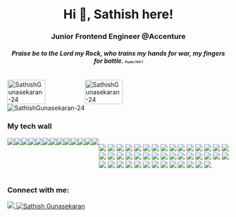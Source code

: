 <h1 align="center">Hi 👋, Sathish here!</h1>

<h3 align="center">Junior Frontend Engineer @Accenture</h3>
<h4 align="center"><i>Praise be to the Lord my Rock,
    who trains my hands for war,
 my fingers for battle. <span style="font-size:0.5em;">Psalm 144:1</span></i></h4>
<p align="center">
 
</p>


<br/>
<div style="display: inline-flex;">
  <img
    width="49%"
    src="https://github-readme-streak-stats.herokuapp.com/?user=SathishGunasekaran-24&theme=tokyonight_duo&hide_border=true&stroke=31353a&background=0D1117"
    alt="SathishGunasekaran-24"
  />
 <img
    width="49%"
    src="https://github-readme-stats.vercel.app/api?username=SathishGunasekaran-24&show_icons=true&bg_color=0D1117&theme=tokyonight&hide_border=true"
    alt="SathishGunasekaran-24"
  />
  
</div>
<img
  src="https://activity-graph.herokuapp.com/graph?username=SathishGunasekaran-24&theme=react-dark&hide_border=true"
  alt="SathishGunasekaran-24"
/>

<h3 align="left">My tech wall</h3>
<div style="display: flex">
  <img
    src="https://img.shields.io/badge/Docker-2CA5E0?style=for-the-badge&logo=docker&logoColor=white"
  />
  <img
    src="https://img.shields.io/badge/kubernetes-326ce5.svg?&style=for-the-badge&logo=kubernetes&logoColor=white"
  />
  <img
    src="https://img.shields.io/badge/React-20232A?style=for-the-badge&logo=react&logoColor=61DAFB"
  />
  <img
    src="https://img.shields.io/badge/Amazon_AWS-232F3E?style=for-the-badge&logo=amazon-aws&logoColor=white"
  />
  <img
    src="https://img.shields.io/badge/Python-FFD43B?style=for-the-badge&logo=python&logoColor=darkgreen"
  />
  <img
    src="https://img.shields.io/badge/HTML5-E34F26?style=for-the-badge&logo=html5&logoColor=white"
  />
  <img
    src="https://img.shields.io/badge/CSS3-1572B6?style=for-the-badge&logo=css3&logoColor=white"
  />
  <img
    src="https://img.shields.io/badge/JavaScript-F7DF1E?style=for-the-badge&logo=javascript&logoColor=black"
  />
  <img
    src="https://img.shields.io/badge/TypeScript-007ACC?style=for-the-badge&logo=typescript&logoColor=white"
  />
  <img
    src="https://img.shields.io/badge/TensorFlow-FF6F00?style=for-the-badge&logo=TensorFlow&logoColor=white"
  />
  <img
    src="https://img.shields.io/badge/Numpy-777BB4?style=for-the-badge&logo=numpy&logoColor=white"
  />
  <img
    src="https://img.shields.io/badge/Pandas-2C2D72?style=for-the-badge&logo=pandas&logoColor=white"
  />
  <img
    src="https://img.shields.io/badge/json-5E5C5C?style=for-the-badge&logo=json&logoColor=white"
  />

  <img
    src="https://img.shields.io/badge/Google_Cloud-4285F4?style=for-the-badge&logo=google-cloud&logoColor=white"
  />
  <img
    src="https://img.shields.io/badge/microsoft%20azure-0089D6?style=for-the-badge&logo=microsoft-azure&logoColor=white"
  />
  <img
    src="https://img.shields.io/badge/Digital_Ocean-0080FF?style=for-the-badge&logo=DigitalOcean&logoColor=white"
  />
  <img
    src="https://img.shields.io/badge/GitHub_Actions-2088FF?style=for-the-badge&logo=github-actions&logoColor=white"
  />
  <img
    src="https://img.shields.io/badge/Salesforce-00A1E0?style=for-the-badge&logo=Salesforce&logoColor=white"
  />
  <img
    src="https://img.shields.io/badge/PostgreSQL-316192?style=for-the-badge&logo=postgresql&logoColor=white"
  />
  <img
    src="https://img.shields.io/badge/MongoDB-4EA94B?style=for-the-badge&logo=mongodb&logoColor=white"
  />
  <img
    src="https://img.shields.io/badge/SQLite-07405E?style=for-the-badge&logo=sqlite&logoColor=white"
  />
  <img
    src="https://img.shields.io/badge/redis-CC0000.svg?&style=for-the-badge&logo=redis&logoColor=white"
  />
  <img
    src="https://img.shields.io/badge/rabbitmq-%23FF6600.svg?&style=for-the-badge&logo=rabbitmq&logoColor=white"
  />
  <img
    src="https://img.shields.io/badge/Apache_Kafka-231F20?style=for-the-badge&logo=apache-kafka&logoColor=white"
  />
  <img
    src="https://img.shields.io/badge/Amazon%20DynamoDB-4053D6?style=for-the-badge&logo=Amazon%20DynamoDB&logoColor=white"
  />
  <img
    src="https://img.shields.io/badge/Django-092E20?style=for-the-badge&logo=django&logoColor=green"
  />
  <img
    src="https://img.shields.io/badge/DJANGO-REST-ff1709?style=for-the-badge&logo=django&logoColor=white&color=ff1709&labelColor=gray"
  />
  <img
    src="https://img.shields.io/badge/Flask-000000?style=for-the-badge&logo=flask&logoColor=white"
  />
  <img
    src="https://img.shields.io/badge/Redux-593D88?style=for-the-badge&logo=redux&logoColor=white"
  />
  <img
    src="https://img.shields.io/badge/next.js-000000?style=for-the-badge&logo=nextdotjs&logoColor=white"
  />
  <img
    src="https://img.shields.io/badge/React_Router-CA4245?style=for-the-badge&logo=react-router&logoColor=white"
  />
  <img
    src="https://img.shields.io/badge/React_Native-20232A?style=for-the-badge&logo=react&logoColor=61DAFB"
  />
  <img
    src="https://img.shields.io/badge/Node.js-339933?style=for-the-badge&logo=nodedotjs&logoColor=white"
  />
  <img
    src="https://img.shields.io/badge/npm-CB3837?style=for-the-badge&logo=npm&logoColor=white"
  />
  <img
    src="https://img.shields.io/badge/Yarn-2C8EBB?style=for-the-badge&logo=yarn&logoColor=white"
  />
  <img
    src="https://img.shields.io/badge/Jupyter-F37626.svg?&style=for-the-badge&logo=Jupyter&logoColor=white"
  />
  <img
    src="https://img.shields.io/badge/Markdown-000000?style=for-the-badge&logo=markdown&logoColor=white"
  />
  <img
    src="https://img.shields.io/badge/Shell_Script-121011?style=for-the-badge&logo=gnu-bash&logoColor=white"
  />
  <img
    src="https://img.shields.io/badge/Electron-2B2E3A?style=for-the-badge&logo=electron&logoColor=9FEAF9"
  />
  <img
    src="https://img.shields.io/badge/Tailwind_CSS-38B2AC?style=for-the-badge&logo=tailwind-css&logoColor=white"
  />
  <img
    src="https://img.shields.io/badge/Bootstrap-563D7C?style=for-the-badge&logo=bootstrap&logoColor=white"
  />
  <img
    src="https://img.shields.io/badge/styled--components-DB7093?style=for-the-badge&logo=styled-components&logoColor=white"
  />
  <img
    src="https://img.shields.io/badge/Chakra--UI-319795?style=for-the-badge&logo=chakra-ui&logoColor=white"
  />
  <img
    src="https://img.shields.io/badge/Material--UI-0081CB?style=for-the-badge&logo=material-ui&logoColor=white"
  />
  <img
    src="https://img.shields.io/badge/-materialize--css-ff69b4?style=for-the-badge&logo=materialize--css&logoColor=white"
  />
  <img
    src="https://img.shields.io/badge/Git-F05032?style=for-the-badge&logo=git&logoColor=white"
  />
  <img
    src="https://img.shields.io/badge/Postman-FF6C37?style=for-the-badge&logo=Postman&logoColor=white"
  />
  <img
    src="https://img.shields.io/badge/Visual_Studio_Code-0078D4?style=for-the-badge&logo=visual%20studio%20code&logoColor=white"
  />
  <img
    src="https://img.shields.io/badge/sublime_text-%23575757.svg?&style=for-the-badge&logo=sublime-text&logoColor=important"
  />
  <img
    src="https://img.shields.io/badge/Figma-F24E1E?style=for-the-badge&logo=figma&logoColor=white"
  />
  <img
    src="https://img.shields.io/badge/Adobe%20Creative%20Cloud-DA1F26?style=for-the-badge&logo=Adobe%20Creative%20Cloud&logoColor=white"
  />
  <img
    src="https://img.shields.io/badge/Adobe%20Photoshop-31A8FF?style=for-the-badge&logo=Adobe%20Photoshop&logoColor=black"
  />
  <img
    src="https://img.shields.io/badge/Adobe%20Premiere%20Pro-9999FF?style=for-the-badge&logo=Adobe%20Premiere%20Pro&logoColor=white"
  />
  <img
    src="https://img.shields.io/badge/mac%20os-000000?style=for-the-badge&logo=apple&logoColor=white"
  />
  <img
    src="https://img.shields.io/badge/Ubuntu-E95420?style=for-the-badge&logo=ubuntu&logoColor=white"
  />
  <img
    src="https://img.shields.io/badge/Windows-0078D6?style=for-the-badge&logo=windows&logoColor=white"
  />
</div>
<h3 align="left">Connect with me:</h3>

<p align="left">
  <a href="https://stackoverflow.com/users/2799454">
    <img
      src="https://img.shields.io/badge/Stack_Overflow-FE7A16?style=for-the-badge&logo=stack-overflow&logoColor=white"
    />
<!--     <img src="https://stackoverflow-badge.vercel.app/?userID=2799454" /> -->
  </a>
  <a href="https://twitter.com/sathishguna2404" target="blank"
    ><img
      src="https://img.shields.io/twitter/follow/SathishGunasekaran?logo=twitter&style=for-the-badge"
      alt="Sathish Gunasekaran"
  /></a>
</p>

